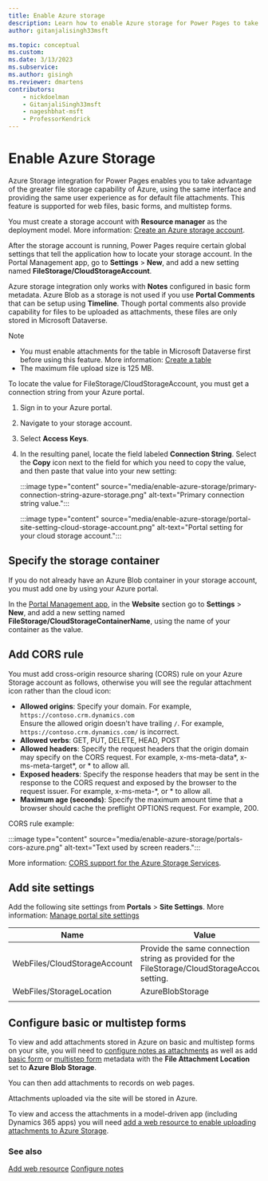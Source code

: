 ```yaml
---
title: Enable Azure storage
description: Learn how to enable Azure storage for Power Pages to take advantage of the greater file storage capability of Azure.
author: gitanjalisingh33msft

ms.topic: conceptual
ms.custom: 
ms.date: 3/13/2023
ms.subservice: 
ms.author: gisingh
ms.reviewer: dmartens
contributors:
    - nickdoelman
    - GitanjaliSingh33msft
    - nageshbhat-msft
    - ProfessorKendrick
---
```


# Enable Azure Storage

Azure Storage integration for Power Pages enables you to take advantage of the greater file storage capability of Azure, using the same interface and providing the same user experience as for default file attachments. This feature is supported for web files, basic forms, and multistep forms.

You must create a storage account with **Resource manager** as the deployment model. More information: [Create an Azure storage account](/azure/storage/common/storage-account-create?tabs=azure-portal).

After the storage account is running, Power Pages require certain global settings that tell the application how to locate your storage account. In the Portal Management app, go to **Settings** > **New**, and add a new setting named **FileStorage/CloudStorageAccount**.

Azure storage integration only works with **Notes** configured in basic form metadata. Azure Blob as a storage is not used if you use **Portal Comments** that can be setup using **Timeline**. Though portal comments also provide capability for files to be uploaded as attachments, these files are only stored in Microsoft Dataverse.
 
> [!NOTE]
> - You must enable attachments for the table in Microsoft Dataverse first before using this feature. More information: [Create a table](/power-apps/maker/data-platform/data-platform-create-entity)
> - The maximum file upload size is 125 MB.

To locate the value for FileStorage/CloudStorageAccount, you must get a connection string from your Azure portal.

1. Sign in to your Azure portal.

1. Navigate to your storage account.

1. Select **Access Keys**.

1. In the resulting panel, locate the field labeled **Connection String**. Select the **Copy** icon next to the field for which you need to copy the value, and then paste that value into your new setting:

    :::image type="content" source="media/enable-azure-storage/primary-connection-string-azure-storage.png" alt-text="Primary connection string value.":::
    
    :::image type="content" source="media/enable-azure-storage/portal-site-setting-cloud-storage-account.png" alt-text="Portal setting for your cloud storage account.":::

## Specify the storage container

If you do not already have an Azure Blob container in your storage account, you must add one by using your Azure portal.

In the [Portal Management app](portal-management-app.md), in the **Website** section go to **Settings** > **New**, and add a new setting named **FileStorage/CloudStorageContainerName**, using the name of your container as the value.

## Add CORS rule

You must add cross-origin resource sharing (CORS) rule on your Azure Storage account as follows, otherwise you will see the regular attachment icon rather than the cloud icon:

- **Allowed origins**: Specify your domain. For example, `https://contoso.crm.dynamics.com` <br /> Ensure the allowed origin doesn't have trailing `/`. For example, `https://contoso.crm.dynamics.com/` is incorrect.
- **Allowed verbs**: GET, PUT, DELETE, HEAD, POST
- **Allowed headers**: Specify the request headers that the origin domain may specify on the CORS request. For example, x-ms-meta-data\*, x-ms-meta-target\*, or \* to allow all.
- **Exposed headers**: Specify the response headers that may be sent in the response to the CORS request and exposed by the browser to the request issuer. For example, x-ms-meta-\*, or \* to allow all.
- **Maximum age (seconds)**: Specify the maximum amount time that a browser should cache the preflight OPTIONS request. For example, 200.

CORS rule example:

:::image type="content" source="media/enable-azure-storage/portals-cors-azure.png" alt-text="Text used by screen readers.":::

More information: [CORS support for the Azure Storage Services](/rest/api/storageservices/cross-origin-resource-sharing--cors--support-for-the-azure-storage-services).

## Add site settings

Add the following site settings from **Portals** > **Site Settings**. More information: [Manage portal site settings](/power-apps/maker/portals/configure/configure-site-settings) 

|Name|Value|
|-----|-----|
|WebFiles/CloudStorageAccount|Provide the same connection string as provided for the FileStorage/CloudStorageAccount setting.|
|WebFiles/StorageLocation|AzureBlobStorage|
|||

## Configure basic or multistep forms 

To view and add attachments stored in Azure on basic and multistep forms on your site, you will need to [configure notes as attachments](configure-notes.md) as well as add [basic form](configure-notes.md#notes-configuration-for-basic-forms) or [multistep form](configure-notes.md#notes-configuration-for-multistep-forms) metadata with the **File Attachment Location** set to **Azure Blob Storage**.

You can then add attachments to records on web pages.

Attachments uploaded via the site will be stored in Azure.

To view and access the attachments in a model-driven app (including Dynamics 365 apps) you will need [add a web resource to enable uploading attachments to Azure Storage](add-web-resource.md).

### See also

[Add web resource](add-web-resource.md)
[Configure notes](configure-notes.md)

